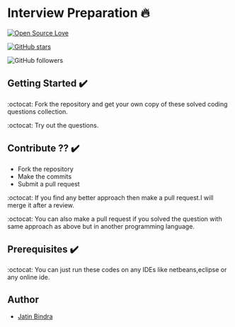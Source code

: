 # Interview Preparation :fire:

[![Open Source Love](https://badges.frapsoft.com/os/v2/open-source.svg?v=102)](https://github.com/jb1998/)  &nbsp;&nbsp;

[![GitHub stars](https://img.shields.io/github/stars/jb1998/Coding-Contest-by-IEEE.svg?style=social&label=Star)](https://github.com/jb1998/)

![GitHub followers](https://img.shields.io/github/followers/jb1998.svg?style=social&label=Follow)



## Getting Started :heavy_check_mark:
:octocat: Fork the repository and get your own copy of these solved coding questions collection.

:octocat: Try out the questions.

## Contribute ?? :heavy_check_mark:
* Fork the repository
* Make the commits
* Submit a pull request

:octocat: If you find any better approach then make a pull request.I will merge it after a review.

:octocat: You can also make a pull request if you solved the question with same approach as above but in another programming language.


## Prerequisites :heavy_check_mark:
:octocat: You can just run these codes on any IDEs like netbeans,eclipse or any online ide.

## Author

 -  [Jatin Bindra](https://www.linkedin.com/in/jb1998/)
